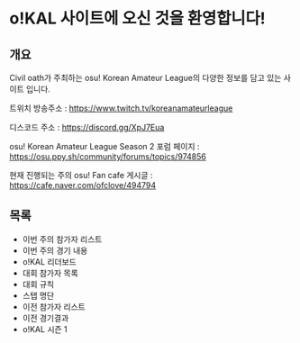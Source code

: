 # o!KAL 사이트에 오신 것을 환영합니다!

## 개요

Civil oath가 주최하는 osu! Korean Amateur League의 다양한 정보를 담고 있는 사이트 입니다.

트위치 방송주소 : <https://www.twitch.tv/koreanamateurleague>

디스코드 주소 : <https://discord.gg/XpJ7Eua> 

osu! Korean Amateur League Season 2 포럼 페이지 : <https://osu.ppy.sh/community/forums/topics/974856> 

현재 진행되는 주의 osu! Fan cafe 게시글 : <https://cafe.naver.com/ofclove/494794>

## 목록

* 이번 주의 참가자 리스트
* 이번 주의 경기 내용
* o!KAL 리더보드
* 대회 참가자 목록
* 대회 규칙
* 스탭 명단
* 이전 참가자 리스트
* 이전 경기결과
* o!KAL 시즌 1
